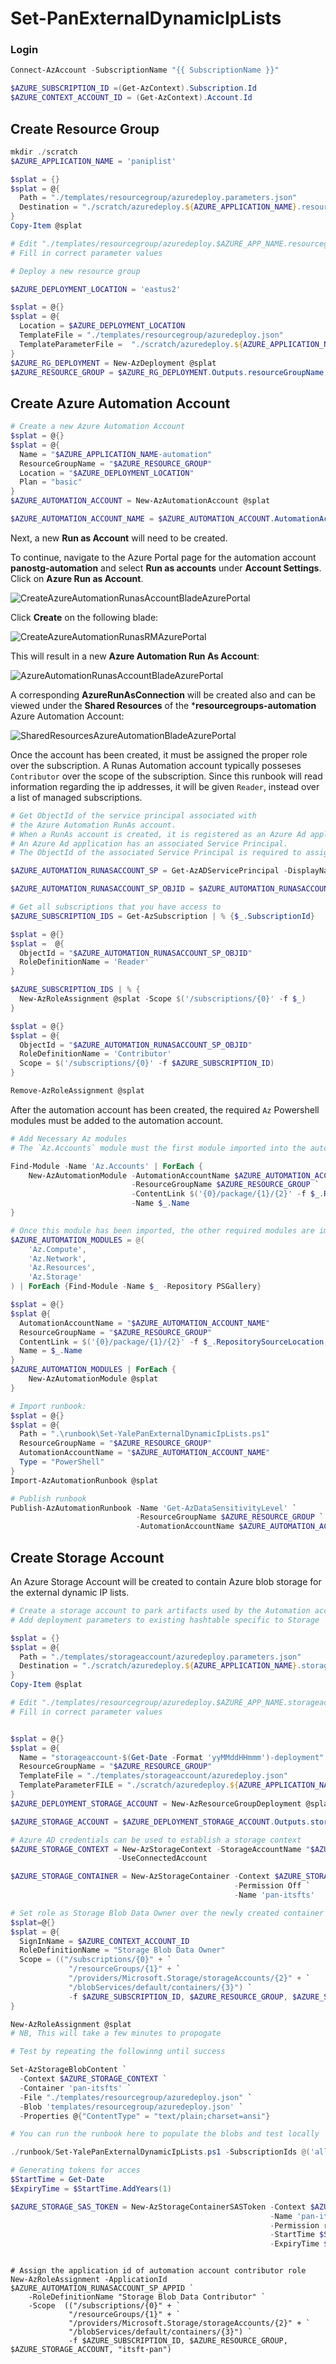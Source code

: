 # Set-PanExternalDynamicIpLists

### Login
```powershell
Connect-AzAccount -SubscriptionName "{{ SubscriptionName }}"

$AZURE_SUBSCRIPTION_ID =(Get-AzContext).Subscription.Id
$AZURE_CONTEXT_ACCOUNT_ID = (Get-AzContext).Account.Id
```

## Create Resource Group
```powershell
mkdir ./scratch
$AZURE_APPLICATION_NAME = 'paniplist'

$splat = {}
$splat = @{
  Path = "./templates/resourcegroup/azuredeploy.parameters.json"
  Destination = "./scratch/azuredeploy.${AZURE_APPLICATION_NAME}.resourcegroup.parameters.json"
}
Copy-Item @splat

# Edit "./templates/resourcegroup/azuredeploy.$AZURE_APP_NAME.resourcegroup.parameters.json"
# Fill in correct parameter values

# Deploy a new resource group

$AZURE_DEPLOYMENT_LOCATION = 'eastus2'

$splat = @{}
$splat = @{
  Location = $AZURE_DEPLOYMENT_LOCATION
  TemplateFile = "./templates/resourcegroup/azuredeploy.json"
  TemplateParameterFile =  "./scratch/azuredeploy.${AZURE_APPLICATION_NAME}.resourcegroup.parameters.json"
}
$AZURE_RG_DEPLOYMENT = New-AzDeployment @splat
$AZURE_RESOURCE_GROUP = $AZURE_RG_DEPLOYMENT.Outputs.resourceGroupName.Value
```

## Create Azure Automation Account

```powershell
# Create a new Azure Automation Account
$splat = @{}
$splat = @{
  Name = "$AZURE_APPLICATION_NAME-automation"
  ResourceGroupName = "$AZURE_RESOURCE_GROUP"
  Location = "$AZURE_DEPLOYMENT_LOCATION"
  Plan = "basic"
}
$AZURE_AUTOMATION_ACCOUNT = New-AzAutomationAccount @splat

$AZURE_AUTOMATION_ACCOUNT_NAME = $AZURE_AUTOMATION_ACCOUNT.AutomationAccountName
```
Next, a new **Run as Account** will need to be created.

To continue, navigate to the Azure Portal page for the automation account **panostg-automation** and select **Run as accounts** under **Account Settings**. Click on **Azure Run as Account**.

![CreateAzureAutomationRunasAccountBladeAzurePortal](assets/CreateAzureAutomationRunasAccountBladeAzurePortal.png)

Click **Create** on the following blade:

![CreateAzureAutomationRunasRMAzurePortal](assets/CreateAzureAutomationRunasRMAzurePortal.png)

This will result in a new **Azure Automation Run As Account**:

![AzureAutomationRunasAccountBladeAzurePortal](assets/AzureAutomationRunasAccountBladeAzurePortal.png)

A corresponding **AzureRunAsConnection** will be created also and can be viewed under the **Shared Resources** of the ***resourcegroups-automation** Azure Automation Account:

![SharedResourcesAzureAutomationBladeAzurePortal](assets/SharedResourcesAzureAutomationBladeAzurePortal.png)

Once the account has been created, it must be assigned the proper role over the subscription. A Runas Automation account typically posseses `Contributor` over the scope of the subscription. Since this runbook will read information regarding the ip addresses, it will be given `Reader`, instead over a list of managed subscriptions.

```powershell
# Get ObjectId of the service principal associated with
# the Azure Automation RunAs account.
# When a RunAs account is created, it is registered as an Azure Ad application.
# An Azure Ad application has an associated Service Principal.
# The ObjectId of the associated Service Principal is required to assign an Azure AD role.

$AZURE_AUTOMATION_RUNASACCOUNT_SP = Get-AzADServicePrincipal -DisplayNameBeginsWith $('{0}_' -f $AZURE_AUTOMATION_ACCOUNT_NAME)

$AZURE_AUTOMATION_RUNASACCOUNT_SP_OBJID = $AZURE_AUTOMATION_RUNASACCOUNT_SP.Id

# Get all subscriptions that you have access to
$AZURE_SUBSCRIPTION_IDS = Get-AzSubscription | % {$_.SubscriptionId}

$splat = @{}
$splat =  @{
  ObjectId = "$AZURE_AUTOMATION_RUNASACCOUNT_SP_OBJID"
  RoleDefinitionName = 'Reader'
}

$AZURE_SUBSCRIPTION_IDS | % {
  New-AzRoleAssignment @splat -Scope $('/subscriptions/{0}' -f $_)
}

$splat = @{}
$splat = @{
  ObjectId = "$AZURE_AUTOMATION_RUNASACCOUNT_SP_OBJID"
  RoleDefinitionName = 'Contributor'
  Scope = $('/subscriptions/{0}' -f $AZURE_SUBSCRIPTION_ID)
}

Remove-AzRoleAssignment @splat

```

After the automation account has been created, the required `Az` Powershell modules must be added to the automation account.

```powershell
# Add Necessary Az modules
# The `Az.Accounts` module must the first module imported into the automation account

Find-Module -Name 'Az.Accounts' | ForEach {
    New-AzAutomationModule -AutomationAccountName $AZURE_AUTOMATION_ACCOUNT_NAME `
                           -ResourceGroupName $AZURE_RESOURCE_GROUP `
                           -ContentLink $('{0}/package/{1}/{2}' -f $_.RepositorySourceLocation, $_.Name, $_.Version) `
                           -Name $_.Name
}

# Once this module has been imported, the other required modules are imported
$AZURE_AUTOMATION_MODULES = @(
    'Az.Compute',
    'Az.Network',
    'Az.Resources',
    'Az.Storage'
) | ForEach {Find-Module -Name $_ -Repository PSGallery}

$splat = @{}
$splat @{
  AutomationAccountName = "$AZURE_AUTOMATION_ACCOUNT_NAME"
  ResourceGroupName = "$AZURE_RESOURCE_GROUP"
  ContentLink = $('{0}/package/{1}/{2}' -f $_.RepositorySourceLocation, $_.Name, $_.Version)
  Name = $_.Name
}
$AZURE_AUTOMATION_MODULES | ForEach {
    New-AzAutomationModule @splat
}

# Import runbook:
$splat = @{}
$splat = @{
  Path = ".\runbook\Set-YalePanExternalDynamicIpLists.ps1"
  ResourceGroupName = "$AZURE_RESOURCE_GROUP"
  AutomationAccountName = "$AZURE_AUTOMATION_ACCOUNT_NAME"
  Type = "PowerShell"
}
Import-AzAutomationRunbook @splat

# Publish runbook
Publish-AzAutomationRunbook -Name 'Get-AzDataSensitivityLevel' `
                            -ResourceGroupName $AZURE_RESOURCE_GROUP `
                            -AutomationAccountName $AZURE_AUTOMATION_ACCOUNT_NAME

```

## Create Storage Account

An Azure Storage Account will be created to contain Azure blob storage for the external dynamic IP lists.

```powershell
# Create a storage account to park artifacts used by the Automation account
# Add deployment parameters to existing hashtable specific to Storage

$splat = {}
$splat = @{
  Path = "./templates/storageaccount/azuredeploy.parameters.json"
  Destination = "./scratch/azuredeploy.${AZURE_APPLICATION_NAME}.storageaccount.parameters.json"
}
Copy-Item @splat

# Edit "./templates/resourcegroup/azuredeploy.$AZURE_APP_NAME.storageaccount.parameters.json"
# Fill in correct parameter values


$splat = @{}
$splat = @{
  Name = "storageaccount-$(Get-Date -Format 'yyMMddHHmmm')-deployment"
  ResourceGroupName = "$AZURE_RESOURCE_GROUP"
  TemplateFile = "./templates/storageaccount/azuredeploy.json"
  TemplateParameterFILE = "./scratch/azuredeploy.${AZURE_APPLICATION_NAME}.storageaccount.parameters.json"
}
$AZURE_DEPLOYMENT_STORAGE_ACCOUNT = New-AzResourceGroupDeployment @splat

$AZURE_STORAGE_ACCOUNT = $AZURE_DEPLOYMENT_STORAGE_ACCOUNT.Outputs.storageAccountName.Value

# Azure AD credentials can be used to establish a storage context
$AZURE_STORAGE_CONTEXT = New-AzStorageContext -StorageAccountName "$AZURE_STORAGE_ACCOUNT" `
                        -UseConnectedAccount

$AZURE_STORAGE_CONTAINER = New-AzStorageContainer -Context $AZURE_STORAGE_CONTEXT `
                                                  -Permission Off `
                                                  -Name 'pan-itsfts'

# Set role as Storage Blob Data Owner over the newly created container
$splat=@{}
$splat = @{
  SignInName = $AZURE_CONTEXT_ACCOUNT_ID
  RoleDefinitionName = "Storage Blob Data Owner"
  Scope = (("/subscriptions/{0}" + `
             "/resourceGroups/{1}" + `
             "/providers/Microsoft.Storage/storageAccounts/{2}" + `
             "/blobServices/default/containers/{3}") `
             -f $AZURE_SUBSCRIPTION_ID, $AZURE_RESOURCE_GROUP, $AZURE_STORAGE_ACCOUNT, "pan-itsfts")
}

New-AzRoleAssignment @splat
# NB, This will take a few minutes to propogate

# Test by repeating the followinng until success

Set-AzStorageBlobContent `
  -Context $AZURE_STORAGE_CONTEXT `
  -Container 'pan-itsfts' `
  -File "./templates/resourcegroup/azuredeploy.json" `
  -Blob 'templates/resourcegroup/azuredeploy.json' `
  -Properties @{"ContentType" = "text/plain;charset=ansi"}

# You can run the runbook here to populate the blobs and test locally

./runbook/Set-YalePanExternalDynamicIpLists.ps1 -SubscriptionIds @('all') -StorageAccount "$AZURE_STORAGE_ACCOUNT" -StorageContainer 'pan-itsfts' -Verbose

# Generating tokens for acces
$StartTime = Get-Date
$ExpiryTime = $StartTime.AddYears(1)

$AZURE_STORAGE_SAS_TOKEN = New-AzStorageContainerSASToken -Context $AZURE_STORAGE_CONTEXT `
                                                          -Name 'pan-itsts' `
                                                          -Permission rl `
                                                          -StartTime $StartTime `
                                                          -ExpiryTime $ExpiryTime

```

```

# Assign the application id of automation account contributor role
New-AzRoleAssignment -ApplicationId  $AZURE_AUTOMATION_RUNASACCOUNT_SP_APPID `
    -RoleDefinitionName "Storage Blob Data Contributor" `
    -Scope  (("/subscriptions/{0}" + `
             "/resourceGroups/{1}" + `
             "/providers/Microsoft.Storage/storageAccounts/{2}" + `
             "/blobServices/default/containers/{3}") `
             -f $AZURE_SUBSCRIPTION_ID, $AZURE_RESOURCE_GROUP, $AZURE_STORAGE_ACCOUNT, "itsft-pan")
```
